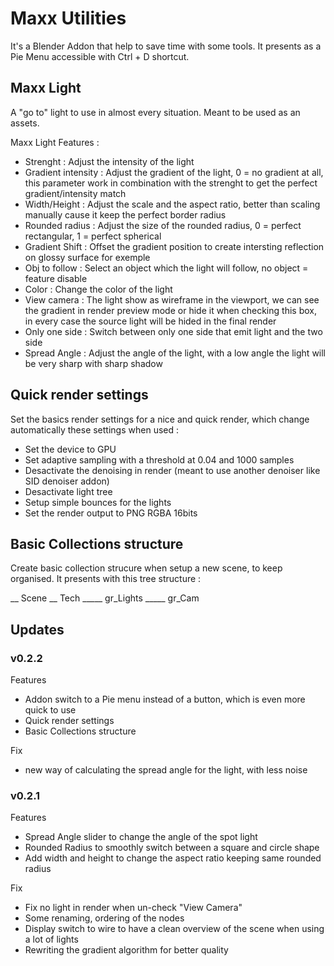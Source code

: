 # Maxx Utilities

It's a Blender Addon that help to save time with some tools. It presents as a Pie Menu accessible with Ctrl + D shortcut.

## Maxx Light

A "go to" light to use in almost every situation. Meant to be used as an assets.

Maxx Light Features :

  - Strenght : Adjust the intensity of the light
  - Gradient intensity : Adjust the gradient of the light, 0 = no gradient at all, this parameter work in combination with the strenght to get the perfect gradient/intensity match
  - Width/Height : Adjust the scale and the aspect ratio, better than scaling manually cause it keep the perfect border radius
  - Rounded radius : Adjust the size of the rounded radius, 0 = perfect rectangular, 1 = perfect spherical
  - Gradient Shift : Offset the gradient position to create intersting reflection on glossy surface for exemple
  - Obj to follow : Select an object which the light will follow, no object = feature disable
  - Color : Change the color of the light
  - View camera : The light show as wireframe in the viewport, we can see the gradient in render preview mode or hide it when checking this box, in every case the source light will be hided in the final render
  - Only one side : Switch between only one side that emit light and the two side
  - Spread Angle : Adjust the angle of the light, with a low angle the light will be very sharp with sharp shadow

## Quick render settings

Set the basics render settings for a nice and quick render, which change automatically these settings when used :

  - Set the device to GPU
  - Set adaptive sampling with a threshold at 0.04 and 1000 samples
  - Desactivate the denoising in render (meant to use another denoiser like SID denoiser addon)
  - Desactivate light tree
  - Setup simple bounces for the lights
  - Set the render output to PNG RGBA 16bits

## Basic Collections structure

Create basic collection strucure when setup a new scene, to keep organised. It presents with this tree structure :

__ Scene
__ Tech
_____ gr_Lights
_____ gr_Cam

## Updates

### v0.2.2

  Features

  - Addon switch to a Pie menu instead of a button, which is even more quick to use
  - Quick render settings
  - Basic Collections structure

  Fix

  - new way of calculating the spread angle for the light, with less noise

### v0.2.1

  Features
  
  - Spread Angle slider to change the angle of the spot light
  - Rounded Radius to smoothly switch between a square and circle shape
  - Add width and height to change the aspect ratio keeping same rounded radius
  
  Fix
  
  - Fix no light in render when un-check "View Camera"
  - Some renaming, ordering of the nodes
  - Display switch to wire to have a clean overview of the scene when using a lot of lights
  - Rewriting the gradient algorithm for better quality

